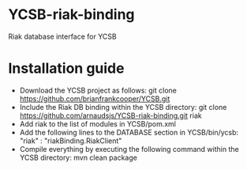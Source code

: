 YCSB-riak-binding
====================

Riak database interface for YCSB

Installation guide
==================

* Download the YCSB project as follows: git clone https://github.com/brianfrankcooper/YCSB.git
* Include the Riak DB binding within the YCSB directory: git clone https://github.com/arnaudsjs/YCSB-riak-binding.git riak
* Add <module>riak</module> to the list of modules in YCSB/pom.xml
* Add the following lines to the DATABASE section in YCSB/bin/ycsb: "riak" : "riakBinding.RiakClient"
* Compile everything by executing the following command within the YCSB directory: mvn clean package

